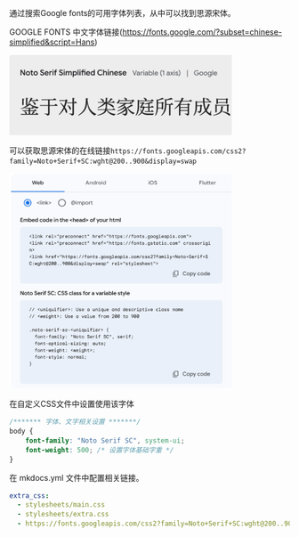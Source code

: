 通过搜索Google fonts的可用字体列表，从中可以找到思源宋体。

GOOGLE FONTS 中文字体链接(https://fonts.google.com/?subset=chinese-simplified&script=Hans)

<img src="https://raw.githubusercontent.com/YanggWu/Image/main/markdown_image/image-20240920173533877.png" width="400">

可以获取思源宋体的在线链接`https://fonts.googleapis.com/css2?family=Noto+Serif+SC:wght@200..900&display=swap`

<img src="https://raw.githubusercontent.com/YanggWu/Image/main/markdown_image/202409201737383.png" width="400">

在自定义CSS文件中设置使用该字体

```CSS
/******* 字体、文字相关设置 *******/
body {
    font-family: "Noto Serif SC", system-ui;
    font-weight: 500; /* 设置字体基础字重 */
}
```

 在 mkdocs.yml 文件中配置相关链接。

```yaml
extra_css:
  - stylesheets/main.css
  - stylesheets/extra.css
  - https://fonts.googleapis.com/css2?family=Noto+Serif+SC:wght@200..900&display=swap #自定义思源宋体
```

